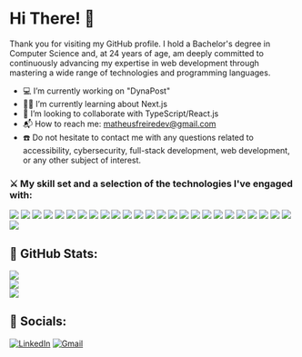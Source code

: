 # Hi There! 👋

Thank you for visiting my GitHub profile. I hold a Bachelor's degree in Computer Science and, at 24 years of age, am deeply committed to continuously advancing my expertise in web development through mastering a wide range of technologies and programming languages.

- 💻 I’m currently working on "DynaPost"
- 🧑‍💻 I’m currently learning about Next.js
- 👔 I’m looking to collaborate with TypeScript/React.js
- 📬 How to reach me: matheusfreiredev@gmail.com
- ☎️ Do not hesitate to contact me with any questions related to accessibility, cybersecurity, full-stack development, web development, or any other subject of interest.

###  ⚔️ My skill set and a selection of the technologies I've engaged with:

<img src="https://img.shields.io/badge/NestJS-E0234E.svg?style=for-the-badge&logo=nestjs&logoColor=white" /> <img src="https://img.shields.io/badge/React%20Native-61DAFB.svg?style=for-the-badge&logo=react&logoColor=black" />
<img src="https://img.shields.io/badge/Java-007396.svg?style=for-the-badge&logo=java&logoColor=white" /> <img src="https://img.shields.io/badge/JavaScript-F7DF1E.svg?style=for-the-badge&logo=javascript&logoColor=black" />
<img src="https://img.shields.io/badge/TypeScript-3178C6.svg?style=for-the-badge&logo=typescript&logoColor=white" /> <img src="https://img.shields.io/badge/Postman-FF6C37.svg?style=for-the-badge&logo=postman&logoColor=white" />
<img src="https://img.shields.io/badge/React-61DAFB.svg?style=for-the-badge&logo=react&logoColor=black" /> <img src="https://img.shields.io/badge/CSS3-1572B6.svg?style=for-the-badge&logo=css3&logoColor=white" />
<img src="https://img.shields.io/badge/HTML5-E34F26.svg?style=for-the-badge&logo=html5&logoColor=white" /> <img src="https://img.shields.io/badge/MongoDB-47A248.svg?style=for-the-badge&logo=mongodb&logoColor=white" />
<img src="https://img.shields.io/badge/Vercel-000000.svg?style=for-the-badge&logo=vercel&logoColor=white" /> <img src="https://img.shields.io/badge/Tailwind%20CSS-06B6D4.svg?style=for-the-badge&logo=tailwindcss&logoColor=white" />
<img src="https://img.shields.io/badge/Node.js-339933.svg?style=for-the-badge&logo=nodedotjs&logoColor=white" /> <img src="https://img.shields.io/badge/Amazon%20AWS-232F3E.svg?style=for-the-badge&logo=amazonaws&logoColor=white" />
<img src="https://img.shields.io/badge/MySQL-4479A1.svg?style=for-the-badge&logo=mysql&logoColor=white" /> <img src="https://img.shields.io/badge/Vite-6A0DAD.svg?style=for-the-badge&logo=vite&logoColor=white" />
<img src="https://img.shields.io/badge/Radix%20UI-161618.svg?style=for-the-badge&logo=radixui&logoColor=white" /> <img src="https://img.shields.io/badge/UX%2FUI-4C4CFF.svg?style=for-the-badge&logo=adobe&logoColor=white" />
<img src="https://img.shields.io/badge/Firebase-FFCA28.svg?style=for-the-badge&logo=firebase&logoColor=black" /> <img src="https://img.shields.io/badge/Redux-764ABC.svg?style=for-the-badge&logo=redux&logoColor=white" />
<img src="https://img.shields.io/badge/Figma-F24E1E.svg?style=for-the-badge&logo=figma&logoColor=white" /> <img src="https://img.shields.io/badge/RabbitMQ-FF6600.svg?style=for-the-badge&logo=rabbitmq&logoColor=white" />
<img src="https://img.shields.io/badge/Python-306998.svg?style=for-the-badge&logo=python&logoColor=white" /> <img src="https://img.shields.io/badge/Docker-2496ED.svg?style=for-the-badge&logo=docker&logoColor=white" />
<img src="https://img.shields.io/badge/PostgreSQL-336791.svg?style=for-the-badge&logo=postgresql&logoColor=white" /> <img src="https://img.shields.io/badge/Spring%20Boot-6DB33F.svg?style=for-the-badge&logo=springboot&logoColor=white" />


## 🚀 GitHub Stats:
![](https://github-readme-stats.vercel.app/api?username=matheuscarvalheira&theme=default&hide_border=true&include_all_commits=true&count_private=false)<br/>
![](https://github-readme-streak-stats.herokuapp.com/?user=matheuscarvalheira&theme=default&hide_border=true)<br/>
![](https://github-readme-stats.vercel.app/api/top-langs/?username=matheuscarvalheira&theme=default&hide_border=true&include_all_commits=true&count_private=false&layout=compact)

## 🔎 Socials:
[![LinkedIn](https://img.shields.io/badge/LinkedIn-%230A66C2.svg?style=for-the-badge&logo=linkedin&logoColor=white)](https://www.linkedin.com/in/matheuscarvalheira/)
[![Gmail](https://img.shields.io/badge/Gmail-%23D44638.svg?style=for-the-badge&logo=gmail&logoColor=white)](mailto:matheusfreiredev@gmail.com)
